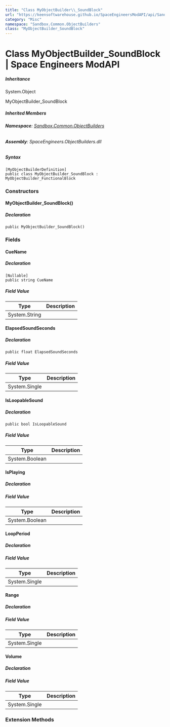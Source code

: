 ```yaml
---
title: "Class MyObjectBuilder\\_SoundBlock"
url: "https://keensoftwarehouse.github.io/SpaceEngineersModAPI/api/Sandbox.Common.ObjectBuilders.MyObjectBuilder_SoundBlock.html"
category: "Misc"
namespace: "Sandbox.Common.ObjectBuilders"
class: "MyObjectBuilder_SoundBlock"
---
```


# Class MyObjectBuilder\_SoundBlock | Space Engineers ModAPI

##### Inheritance

System.Object

MyObjectBuilder\_SoundBlock

##### Inherited Members

###### **Namespace**: [Sandbox.Common.ObjectBuilders](https://keensoftwarehouse.github.io/SpaceEngineersModAPI/api/Sandbox.Common.ObjectBuilders.html)

###### **Assembly**: SpaceEngineers.ObjectBuilders.dll

##### Syntax

```
[MyObjectBuilderDefinition]
public class MyObjectBuilder_SoundBlock : MyObjectBuilder_FunctionalBlock
```

### Constructors

#### MyObjectBuilder\_SoundBlock()

##### Declaration

```
public MyObjectBuilder_SoundBlock()
```

### Fields

#### CueName

##### Declaration

```
[Nullable]
public string CueName
```

##### Field Value

| Type | Description |
| --- | --- |
| System.String |     |

#### ElapsedSoundSeconds

##### Declaration

```
public float ElapsedSoundSeconds
```

##### Field Value

| Type | Description |
| --- | --- |
| System.Single |     |

#### IsLoopableSound

##### Declaration

```
public bool IsLoopableSound
```

##### Field Value

| Type | Description |
| --- | --- |
| System.Boolean |     |

#### IsPlaying

##### Declaration

##### Field Value

| Type | Description |
| --- | --- |
| System.Boolean |     |

#### LoopPeriod

##### Declaration

##### Field Value

| Type | Description |
| --- | --- |
| System.Single |     |

#### Range

##### Declaration

##### Field Value

| Type | Description |
| --- | --- |
| System.Single |     |

#### Volume

##### Declaration

##### Field Value

| Type | Description |
| --- | --- |
| System.Single |     |

### Extension Methods